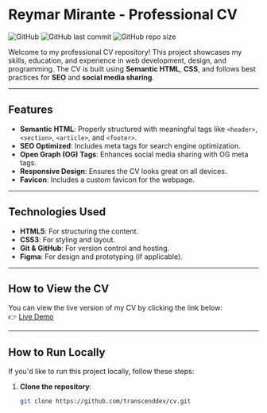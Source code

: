 # Reymar Mirante - Professional CV

![GitHub](https://img.shields.io/badge/license-MIT-blue)
![GitHub last commit](https://img.shields.io/github/last-commit/transcenddev/cv)
![GitHub repo size](https://img.shields.io/github/repo-size/transcenddev/cv)

Welcome to my professional CV repository! This project showcases my skills, education, and experience in web development, design, and programming. The CV is built using **Semantic HTML**, **CSS**, and follows best practices for **SEO** and **social media sharing**.

---

## Features

- **Semantic HTML**: Properly structured with meaningful tags like `<header>`, `<section>`, `<article>`, and `<footer>`.
- **SEO Optimized**: Includes meta tags for search engine optimization.
- **Open Graph (OG) Tags**: Enhances social media sharing with OG meta tags.
- **Responsive Design**: Ensures the CV looks great on all devices.
- **Favicon**: Includes a custom favicon for the webpage.

---

## Technologies Used

- **HTML5**: For structuring the content.
- **CSS3**: For styling and layout.
- **Git & GitHub**: For version control and hosting.
- **Figma**: For design and prototyping (if applicable).

---

## How to View the CV

You can view the live version of my CV by clicking the link below:  
👉 [Live Demo](https://transcenddev.github.io/cv)

---

## How to Run Locally

If you'd like to run this project locally, follow these steps:

1. **Clone the repository**:
   ```bash
   git clone https://github.com/transcenddev/cv.git
